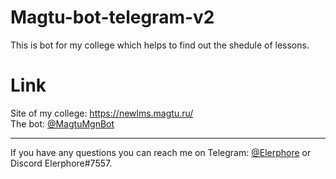 # Magtu-bot-telegram-v2
This is bot for my college which helps to find out the shedule of lessons.
# Link 
Site of my college: https://newlms.magtu.ru/<br>
The bot: [@MagtuMgnBot](http://t.me/MagtuMgnBot)
<hr>

If you have any questions you can reach me on Telegram: [@Elerphore](https://t.me/elerphore) or Discord Elerphore#7557.
